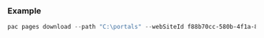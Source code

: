 ### Example

```powershell
pac pages download --path "C:\portals" --webSiteId f88b70cc-580b-4f1a-87c3-41debefeb902 --modelVersion 2
```